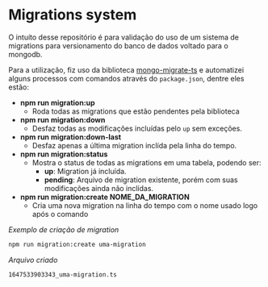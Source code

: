 # Migrations system

O intuíto desse repositório é para validação do uso de um sistema de migrations para versionamento do banco de dados voltado para o mongodb.

Para a utilização, fiz uso da biblioteca [mongo-migrate-ts](https://www.npmjs.com/package/mongo-migrate-ts) e automatizei alguns processos com comandos através do `package.json`, dentre eles estão:

- **npm run migration:up**
  - Roda todas as migrations que estão pendentes pela biblioteca
- **npm run migration:down**
  - Desfaz todas as modificações incluídas pelo `up` sem exceções.
- **npm run migration:down-last**
  - Desfaz apenas a última migration inclída pela linha do tempo.
- **npm run migration:status**
  - Mostra o status de todas as migrations em uma tabela, podendo ser:
    - **up**: Migration já incluída.
    - **pending**: Arquivo de migration existente, porém com suas modificações ainda não inclídas.
- **npm run migration:create NOME_DA_MIGRATION**
  - Cria uma nova migration na linha do tempo com o nome usado logo após o comando

*Exemplo de criação de migration*
```bash
npm run migration:create uma-migration
```

*Arquivo criado*
```file
1647533903343_uma-migration.ts
```

